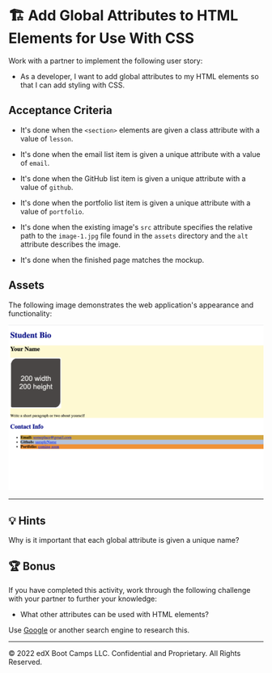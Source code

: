 # 🏗️ Add Global Attributes to HTML Elements for Use With CSS

Work with a partner to implement the following user story:

* As a developer, I want to add global attributes to my HTML elements so that I can add styling with CSS.

## Acceptance Criteria

* It's done when the `<section>` elements are given a class attribute with a value of `lesson`.

* It's done when the email list item is given a unique attribute with a value of `email`.

* It's done when the GitHub list item is given a unique attribute with a value of `github`.

* It's done when the portfolio list item is given a unique attribute with a value of `portfolio`.

* It's done when the existing image's `src` attribute specifies the relative path to the `image-1.jpg` file found in the `assets` directory and the `alt` attribute describes the image.

* It's done when the finished page matches the mockup.

## Assets

The following image demonstrates the web application's appearance and functionality:

![The portfolio page features headings in blue text, rounded corners on the image placeholder, and various background colors.](./assets/image-1.png)

---

## 💡 Hints

Why is it important that each global attribute is given a unique name?

## 🏆 Bonus

If you have completed this activity, work through the following challenge with your partner to further your knowledge:

* What other attributes can be used with HTML elements?

Use [Google](https://www.google.com) or another search engine to research this.

---

© 2022 edX Boot Camps LLC. Confidential and Proprietary. All Rights Reserved.

